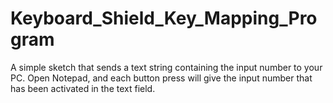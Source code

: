 # Keyboard_Shield_Key_Mapping_Program
A simple sketch that sends a text string containing the input number to your PC. Open Notepad, and each button press will give the input number that has been activated in the text field.
